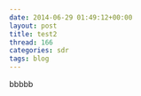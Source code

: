 ```yaml
---
date: 2014-06-29 01:49:12+00:00
layout: post
title: test2
thread: 166
categories: sdr
tags: blog
---
```


bbbbb

